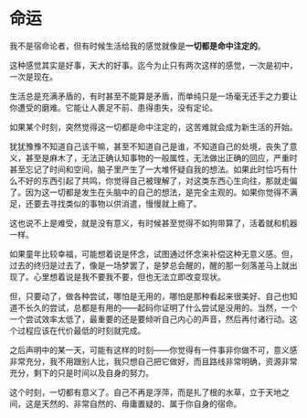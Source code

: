 # 命运

我不是宿命论者，但有时候生活给我的感觉就像是**一切都是命中注定的**。

这种感觉其实是好事，天大的好事。迄今为止只有两次这样的感觉，一次是初中，一次是现在。

生活总是充满矛盾的，有时甚至不能算是矛盾，而单纯只是一场毫无还手之力要让你遭受的磨难。它能让人裹足不前、患得患失，没有定论。

如果某个时刻，突然觉得这一切都是命中注定的，这苦难就会成为新生活的开始。

犹犹豫豫不知道自己该干嘛，甚至不知道自己是谁，不知道自己的处境，丧失了意义，甚至是麻木了，无法正确认知事物的一般属性，无法做出正确的回应，严重时甚至忘记了时间和空间，脑子里产生了一大堆怀疑自我的想法。如果此时恰巧有什么不好的东西引起了共鸣，你觉得自己被理解了，对这类东西心生向往，那就走偏了。因为这一切都是发生在头脑中的自己的想法，是完全主观的。如果你觉得不满足，还要去寻找类似的事物以供消遣，慢慢就上瘾了。

这也说不上是难受，就是没有意义，有时候甚至觉得不如狗带算了，活着就和机器一样。

如果童年比较幸福，可能想着说是怀念，试图通过怀念来补偿这种无意义感。但，过去的终归是过去了，像是一场梦罢了，是梦总会醒的，醒的那一刻落差马上就出现了。心里想着说是我不要我不要，但也无法立即改变现状。

但，只要动了，做各种尝试，哪怕是无用的，哪怕是那种看起来很美好、自己也知道不长久的尝试，总都是有用的——起码你证明了什么尝试是没用的。当然，一个一个尝试效率太低了，最重要的还是要倾听自己内心的声音，然后再付诸行动。这个过程应该在代价最低的时刻就完成。

之后声明中的某一天，可能有这样的时刻——你觉得有一件事非你做不可，意义感非常充分，我不用跟别人比，我只想自己把它做好，而且路线非常明确，资源非常充分，剩下的只是时间以及自身的努力。

这个时刻，一切都有意义了。自己不再是浮萍，而是扎了根的水草，立于天地之间，这是天然的、非常自然的、毋庸置疑的、属于你自身的宿命。